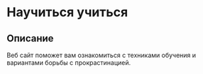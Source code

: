 # Научиться учиться

## Описание
Веб сайт поможет вам ознакомиться с техниками обучения и вариантами борьбы с прокрастинацией.
